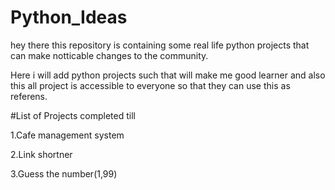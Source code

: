 # Python_Ideas
hey  there this repository is containing some real life python projects that can make notticable changes to the community.

Here i will add python projects such that will make me good learner and also this all project is accessible to everyone so that they can use this as referens.

#List of Projects completed till

1.Cafe management system

2.Link shortner 

3.Guess the number(1,99)
